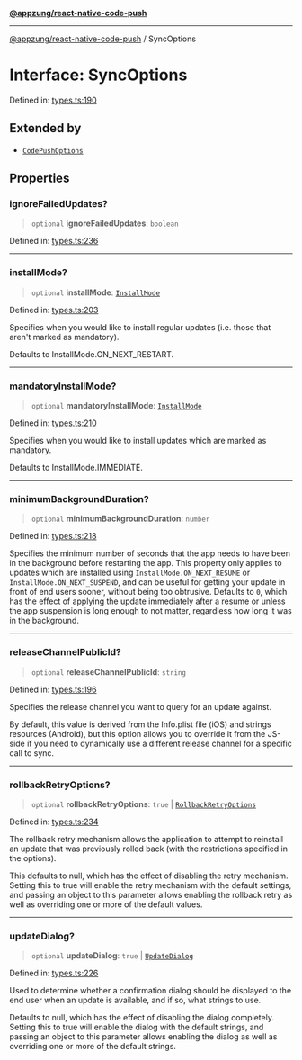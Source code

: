 [**@appzung/react-native-code-push**](../README.md)

---

[@appzung/react-native-code-push](../README.md) / SyncOptions

# Interface: SyncOptions

Defined in: [types.ts:190](https://github.com/AppZung/react-native-code-push/blob/5f900017beec34f1e037ac881585c7f5fb00d5dd/src/types.ts#L190)

## Extended by

- [`CodePushOptions`](CodePushOptions.md)

## Properties

### ignoreFailedUpdates?

> `optional` **ignoreFailedUpdates**: `boolean`

Defined in: [types.ts:236](https://github.com/AppZung/react-native-code-push/blob/5f900017beec34f1e037ac881585c7f5fb00d5dd/src/types.ts#L236)

---

### installMode?

> `optional` **installMode**: [`InstallMode`](../enumerations/InstallMode.md)

Defined in: [types.ts:203](https://github.com/AppZung/react-native-code-push/blob/5f900017beec34f1e037ac881585c7f5fb00d5dd/src/types.ts#L203)

Specifies when you would like to install regular updates (i.e. those that aren't marked as mandatory).

Defaults to InstallMode.ON_NEXT_RESTART.

---

### mandatoryInstallMode?

> `optional` **mandatoryInstallMode**: [`InstallMode`](../enumerations/InstallMode.md)

Defined in: [types.ts:210](https://github.com/AppZung/react-native-code-push/blob/5f900017beec34f1e037ac881585c7f5fb00d5dd/src/types.ts#L210)

Specifies when you would like to install updates which are marked as mandatory.

Defaults to InstallMode.IMMEDIATE.

---

### minimumBackgroundDuration?

> `optional` **minimumBackgroundDuration**: `number`

Defined in: [types.ts:218](https://github.com/AppZung/react-native-code-push/blob/5f900017beec34f1e037ac881585c7f5fb00d5dd/src/types.ts#L218)

Specifies the minimum number of seconds that the app needs to have been in the background before restarting the app. This property
only applies to updates which are installed using `InstallMode.ON_NEXT_RESUME` or `InstallMode.ON_NEXT_SUSPEND`, and can be useful
for getting your update in front of end users sooner, without being too obtrusive. Defaults to `0`, which has the effect of applying
the update immediately after a resume or unless the app suspension is long enough to not matter, regardless how long it was in the background.

---

### releaseChannelPublicId?

> `optional` **releaseChannelPublicId**: `string`

Defined in: [types.ts:196](https://github.com/AppZung/react-native-code-push/blob/5f900017beec34f1e037ac881585c7f5fb00d5dd/src/types.ts#L196)

Specifies the release channel you want to query for an update against.

By default, this value is derived from the Info.plist file (iOS) and strings resources (Android), but this option allows you to override it from the JS-side if you need to dynamically use a different release channel for a specific call to sync.

---

### rollbackRetryOptions?

> `optional` **rollbackRetryOptions**: `true` \| [`RollbackRetryOptions`](RollbackRetryOptions.md)

Defined in: [types.ts:234](https://github.com/AppZung/react-native-code-push/blob/5f900017beec34f1e037ac881585c7f5fb00d5dd/src/types.ts#L234)

The rollback retry mechanism allows the application to attempt to reinstall an update that was previously rolled back (with the restrictions specified in the options).

This defaults to null, which has the effect of disabling the retry mechanism.
Setting this to true will enable the retry mechanism with the default settings, and passing an object to this parameter allows enabling the rollback retry as well as overriding one or more of the default values.

---

### updateDialog?

> `optional` **updateDialog**: `true` \| [`UpdateDialog`](UpdateDialog.md)

Defined in: [types.ts:226](https://github.com/AppZung/react-native-code-push/blob/5f900017beec34f1e037ac881585c7f5fb00d5dd/src/types.ts#L226)

Used to determine whether a confirmation dialog should be displayed to the end user when an update is available, and if so, what strings to use.

Defaults to null, which has the effect of disabling the dialog completely.
Setting this to true will enable the dialog with the default strings, and passing an object to this parameter allows enabling the dialog as well as overriding one or more of the default strings.
